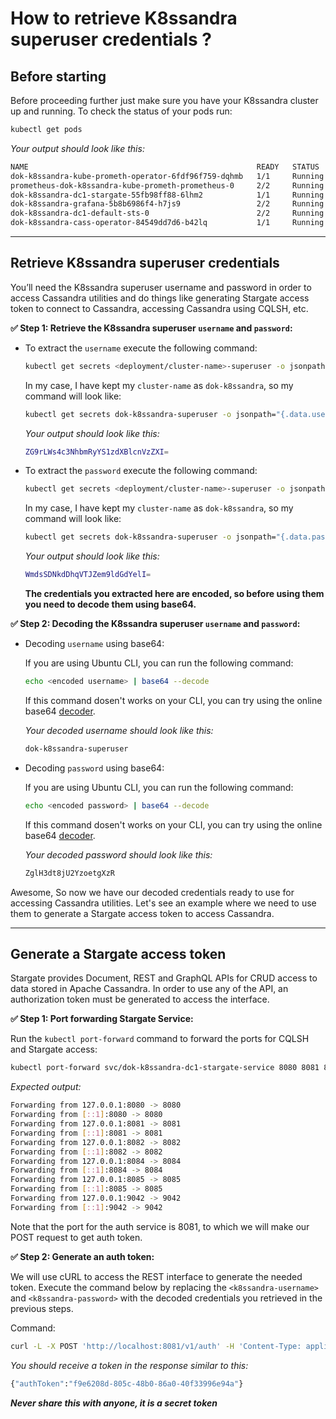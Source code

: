 # How to retrieve K8ssandra superuser credentials ?

## Before starting 

Before proceeding further just make sure you have your K8ssandra cluster up and running. To check the status of your pods run: 

```sh
kubectl get pods
```

*Your output should look like this:*
```sh
NAME                                                   READY   STATUS    RESTARTS   AGE
dok-k8ssandra-kube-prometh-operator-6fdf96f759-dqhmb   1/1     Running   0          9h
prometheus-dok-k8ssandra-kube-prometh-prometheus-0     2/2     Running   0          9h
dok-k8ssandra-dc1-stargate-55fb98ff88-6lhm2            1/1     Running   14         9h
dok-k8ssandra-grafana-5b8b6986f4-h7js9                 2/2     Running   0          9h
dok-k8ssandra-dc1-default-sts-0                        2/2     Running   0          39m
dok-k8ssandra-cass-operator-84549dd7d6-b42lq           1/1     Running   9          9h
```

---

## Retrieve K8ssandra superuser credentials

You’ll need the K8ssandra superuser username and password in order to access Cassandra utilities and do things like generating Stargate access token to connect to Cassandra, accessing Cassandra using CQLSH, etc. 


**:white_check_mark: Step 1: Retrieve the K8ssandra superuser `username` and `password`:**

  - To extract the `username` execute the following command:

    ```sh
    kubectl get secrets <deployment/cluster-name>-superuser -o jsonpath="{.data.username}"
    ```

    In my case, I have kept my `cluster-name` as `dok-k8ssandra`, so my command will look like:

    ```sh
    kubectl get secrets dok-k8ssandra-superuser -o jsonpath="{.data.username}"
    ```

    *Your output should look like this:*
    ```sh
    ZG9rLWs4c3NhbmRyYS1zdXBlcnVzZXI=
    ```

  - To extract the `password` execute the following command:

    ```sh
    kubectl get secrets <deployment/cluster-name>-superuser -o jsonpath="{.data.password}"
    ```

    In my case, I have kept my `cluster-name` as `dok-k8ssandra`, so my command will look like:

    ```sh
    kubectl get secrets dok-k8ssandra-superuser -o jsonpath="{.data.password}"
    ```

    *Your output should look like this:*
    ```sh
    WmdsSDNkdDhqVTJZem9ldGdYelI=
    ```
   
       **The credentials you extracted here are encoded, so before using them you need to decode them using base64.**  
       
    
**:white_check_mark: Step 2: Decoding the K8ssandra superuser `username` and `password`:**

  - Decoding `username` using base64:
    
    If you are using Ubuntu CLI, you can run the following command:
    
    ```sh
    echo <encoded username> | base64 --decode
    ```
    
    If this command dosen't works on your CLI, you can try using the online base64 [decoder](https://www.base64decode.org/).
    
    *Your decoded username should look like this:*
    ```sh
    dok-k8ssandra-superuser
    ```

  - Decoding `password` using base64:
    
    If you are using Ubuntu CLI, you can run the following command:
    
    ```sh
    echo <encoded password> | base64 --decode
    ```
    
    If this command dosen't works on your CLI, you can try using the online base64 [decoder](https://www.base64decode.org/).
    
    *Your decoded password should look like this:*
    ```sh
    ZglH3dt8jU2YzoetgXzR
    ```
    
Awesome, So now we have our decoded credentials ready to use for accessing Cassandra utilities. Let's see an example where we need to use them to generate a Stargate access token to access Cassandra.

---

## Generate a Stargate access token


Stargate provides Document, REST and GraphQL APIs for CRUD access to data stored in Apache Cassandra. In order to use any of the API, an authorization token must be generated to access the interface.

**:white_check_mark: Step 1: Port forwarding Stargate Service:**

Run the `kubectl port-forward` command to forward the ports for CQLSH and Stargate access:
```sh
kubectl port-forward svc/dok-k8ssandra-dc1-stargate-service 8080 8081 8082 8084 8085 9042 
```

*Expected output:*
```sh
Forwarding from 127.0.0.1:8080 -> 8080
Forwarding from [::1]:8080 -> 8080
Forwarding from 127.0.0.1:8081 -> 8081
Forwarding from [::1]:8081 -> 8081
Forwarding from 127.0.0.1:8082 -> 8082
Forwarding from [::1]:8082 -> 8082
Forwarding from 127.0.0.1:8084 -> 8084
Forwarding from [::1]:8084 -> 8084
Forwarding from 127.0.0.1:8085 -> 8085
Forwarding from [::1]:8085 -> 8085
Forwarding from 127.0.0.1:9042 -> 9042
Forwarding from [::1]:9042 -> 9042
```

Note that the port for the auth service is 8081, to which we will make our POST request to get auth token.


**:white_check_mark: Step 2: Generate an auth token:**

We will use cURL to access the REST interface to generate the needed token. Execute the command below by replacing the `<k8ssandra-username>` and `<k8ssandra-password>` with the decoded credentials you retrieved in the previous steps.

Command:

```sh
curl -L -X POST 'http://localhost:8081/v1/auth' -H 'Content-Type: application/json' --data-raw '{"username": "<k8ssandra-username>", "password": "<k8ssandra-password>"}'
```

*You should receive a token in the response similar to this:*

```sh
{"authToken":"f9e6208d-805c-48b0-86a0-40f33996e94a"}
```
**_Never share this with anyone, it is a secret token_**


